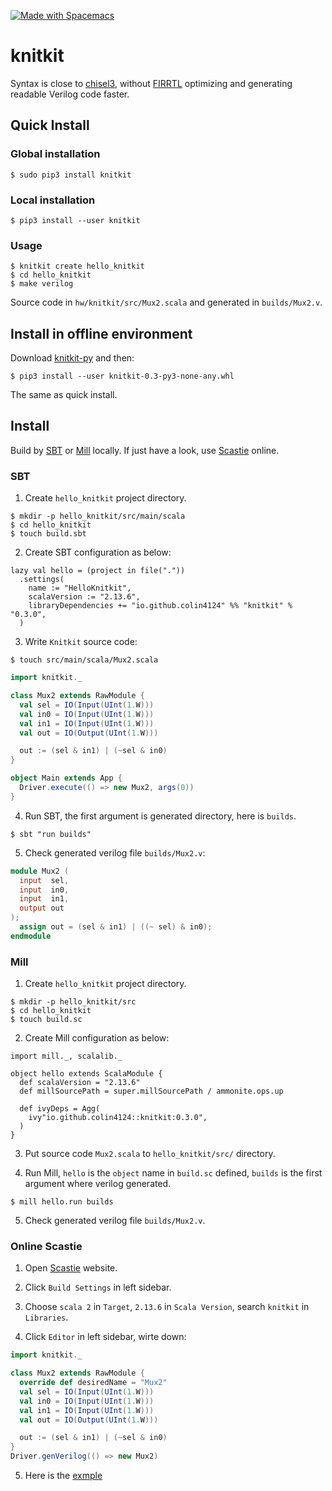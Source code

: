 <a name="top" id="fork-destination-box"></a>
<a href="https://develop.spacemacs.org"><img src="https://cdn.rawgit.com/syl20bnr/spacemacs/442d025779da2f62fc86c2082703697714db6514/assets/spacemacs-badge.svg" alt="Made with Spacemacs"></a>
# knitkit

Syntax is close to [chisel3](https://github.com/chipsalliance/chisel3), without [FIRRTL](https://github.com/chipsalliance/firrtl) optimizing and generating readable Verilog code faster.

## Quick Install

### Global installation

```shell
$ sudo pip3 install knitkit
```
### Local installation

```shell
$ pip3 install --user knitkit
```

### Usage

```shell
$ knitkit create hello_knitkit
$ cd hello_knitkit
$ make verilog
```

Source code in `hw/knitkit/src/Mux2.scala` and generated in `builds/Mux2.v`.

## Install in offline environment

Download [knitkit-py](https://github.com/colin4124/knitkit-py/releases/download/v0.3/knitkit-0.3-py3-none-any.whl) and then:

```shell
$ pip3 install --user knitkit-0.3-py3-none-any.whl
```

The same as quick install.

## Install

Build by [SBT](https://www.scala-sbt.org/) or [Mill](https://com-lihaoyi.github.io/mill/) locally. If just have a look, use [Scastie](https://scastie.scala-lang.org/) online.

### SBT

1. Create `hello_knitkit` project directory.

```shell
$ mkdir -p hello_knitkit/src/main/scala
$ cd hello_knitkit
$ touch build.sbt
```

2. Create SBT configuration as below:

```
lazy val hello = (project in file("."))
  .settings(
    name := "HelloKnitkit",
    scalaVersion := "2.13.6",
    libraryDependencies += "io.github.colin4124" %% "knitkit" % "0.3.0",
  )
```

3. Write `Knitkit` source code:

```shell
$ touch src/main/scala/Mux2.scala
```

```scala
import knitkit._

class Mux2 extends RawModule {
  val sel = IO(Input(UInt(1.W)))
  val in0 = IO(Input(UInt(1.W)))
  val in1 = IO(Input(UInt(1.W)))
  val out = IO(Output(UInt(1.W)))

  out := (sel & in1) | (~sel & in0)
}

object Main extends App {
  Driver.execute(() => new Mux2, args(0))
}
```

4. Run SBT, the first argument is generated directory, here is `builds`.

```shell
$ sbt "run builds"
```

5. Check generated verilog file `builds/Mux2.v`:

```verilog
module Mux2 (
  input  sel,
  input  in0,
  input  in1,
  output out
);
  assign out = (sel & in1) | ((~ sel) & in0);
endmodule
```


### Mill

1. Create `hello_knitkit` project directory.

```shell
$ mkdir -p hello_knitkit/src
$ cd hello_knitkit
$ touch build.sc
```

2. Create Mill configuration as below:

```
import mill._, scalalib._

object hello extends ScalaModule {
  def scalaVersion = "2.13.6"
  def millSourcePath = super.millSourcePath / ammonite.ops.up

  def ivyDeps = Agg(
    ivy"io.github.colin4124::knitkit:0.3.0",
  )
}
```

3. Put source code `Mux2.scala` to `hello_knitkit/src/` directory.

4. Run Mill, `hello` is the `object` name in `build.sc` defined, `builds` is the first argument where verilog generated.

```shell
$ mill hello.run builds
```

5. Check generated verilog file `builds/Mux2.v`.

### Online Scastie

1. Open  [Scastie](https://scastie.scala-lang.org/) website.

2. Click `Build Settings` in left sidebar.

3. Choose `scala 2` in `Target`, `2.13.6` in `Scala Version`, search `knitkit` in `Libraries`.

4. Click `Editor` in left sidebar, wirte down:

```scala
import knitkit._

class Mux2 extends RawModule {
  override def desiredName = "Mux2"
  val sel = IO(Input(UInt(1.W)))
  val in0 = IO(Input(UInt(1.W)))
  val in1 = IO(Input(UInt(1.W)))
  val out = IO(Output(UInt(1.W)))

  out := (sel & in1) | (~sel & in0)
}
Driver.genVerilog(() => new Mux2)
```

5. Here is the [exmple](https://scastie.scala-lang.org/mHbWcGrASjKvJfrGEBKmSA)
